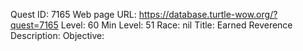 Quest ID: 7165
Web page URL: https://database.turtle-wow.org/?quest=7165
Level: 60
Min Level: 51
Race: nil
Title: Earned Reverence
Description: 
Objective: 
